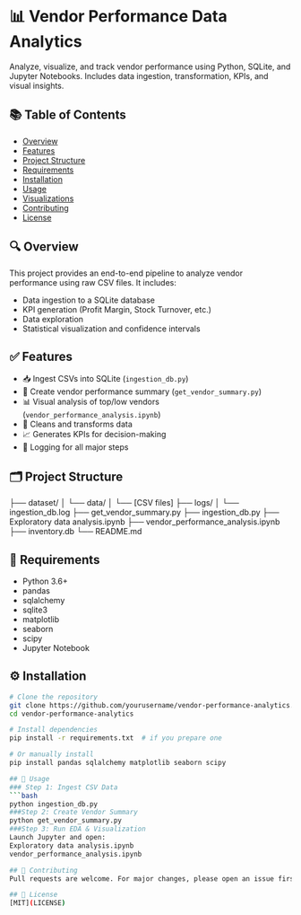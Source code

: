 # 📊 Vendor Performance Data Analytics
Analyze, visualize, and track vendor performance using Python, SQLite, and Jupyter Notebooks. Includes data ingestion, transformation, KPIs, and visual insights.

## 📚 Table of Contents
- [Overview](#overview)
- [Features](#features)
- [Project Structure](#project-structure)
- [Requirements](#requirements)
- [Installation](#installation)
- [Usage](#usage)
- [Visualizations](#visualizations)
- [Contributing](#contributing)
- [License](#license)

## 🔍 Overview
This project provides an end-to-end pipeline to analyze vendor performance using raw CSV files. It includes:
- Data ingestion to a SQLite database
- KPI generation (Profit Margin, Stock Turnover, etc.)
- Data exploration
- Statistical visualization and confidence intervals

## ✅ Features
- 📥 Ingest CSVs into SQLite (`ingestion_db.py`)
- 🧮 Create vendor performance summary (`get_vendor_summary.py`)
- 📊 Visual analysis of top/low vendors (`vendor_performance_analysis.ipynb`)
- 🧼 Cleans and transforms data
- 📈 Generates KPIs for decision-making
- 🧾 Logging for all major steps

## 🗂 Project Structure
├── dataset/
│   └── data/
│       └── [CSV files]
├── logs/
│   └── ingestion_db.log
├── get_vendor_summary.py
├── ingestion_db.py
├── Exploratory data analysis.ipynb
├── vendor_performance_analysis.ipynb
├── inventory.db
└── README.md

## 🧪 Requirements
- Python 3.6+
- pandas
- sqlalchemy
- sqlite3
- matplotlib
- seaborn
- scipy
- Jupyter Notebook

## ⚙️ Installation
```bash
# Clone the repository
git clone https://github.com/yourusername/vendor-performance-analytics.git
cd vendor-performance-analytics

# Install dependencies
pip install -r requirements.txt  # if you prepare one

# Or manually install
pip install pandas sqlalchemy matplotlib seaborn scipy

## 🚀 Usage
### Step 1: Ingest CSV Data
```bash
python ingestion_db.py
###Step 2: Create Vendor Summary
python get_vendor_summary.py
###Step 3: Run EDA & Visualization
Launch Jupyter and open:
Exploratory data analysis.ipynb
vendor_performance_analysis.ipynb

## 🤝 Contributing
Pull requests are welcome. For major changes, please open an issue first to discuss what you would like to change.

## 📄 License
[MIT](LICENSE)





















